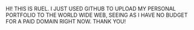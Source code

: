 HI! THIS IS RUEL. I JUST USED GITHUB TO UPLOAD MY PERSONAL PORTFOLIO TO THE WORLD WIDE WEB, SEEING AS I HAVE NO BUDGET FOR A PAID DOMAIN RIGHT NOW. THANK YOU!
